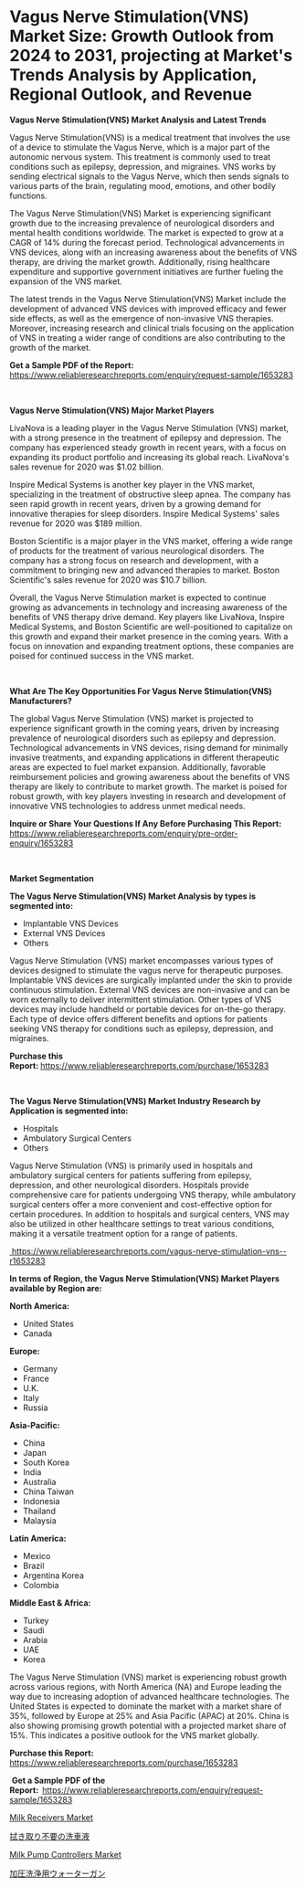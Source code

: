 <p><h1>Vagus Nerve Stimulation(VNS) Market Size: Growth Outlook from 2024 to 2031, projecting at Market's Trends Analysis by Application, Regional Outlook, and Revenue</h1></p><p><strong>Vagus Nerve Stimulation(VNS) Market Analysis and Latest Trends</strong></p>
<p><p>Vagus Nerve Stimulation(VNS) is a medical treatment that involves the use of a device to stimulate the Vagus Nerve, which is a major part of the autonomic nervous system. This treatment is commonly used to treat conditions such as epilepsy, depression, and migraines. VNS works by sending electrical signals to the Vagus Nerve, which then sends signals to various parts of the brain, regulating mood, emotions, and other bodily functions.</p><p>The Vagus Nerve Stimulation(VNS) Market is experiencing significant growth due to the increasing prevalence of neurological disorders and mental health conditions worldwide. The market is expected to grow at a CAGR of 14% during the forecast period. Technological advancements in VNS devices, along with an increasing awareness about the benefits of VNS therapy, are driving the market growth. Additionally, rising healthcare expenditure and supportive government initiatives are further fueling the expansion of the VNS market.</p><p>The latest trends in the Vagus Nerve Stimulation(VNS) Market include the development of advanced VNS devices with improved efficacy and fewer side effects, as well as the emergence of non-invasive VNS therapies. Moreover, increasing research and clinical trials focusing on the application of VNS in treating a wider range of conditions are also contributing to the growth of the market.</p></p>
<p><strong>Get a Sample PDF of the Report:&nbsp;</strong> <a href="https://www.reliableresearchreports.com/enquiry/request-sample/1653283">https://www.reliableresearchreports.com/enquiry/request-sample/1653283</a></p>
<p>&nbsp;</p>
<p><strong>Vagus Nerve Stimulation(VNS) Major Market Players</strong></p>
<p><p>LivaNova is a leading player in the Vagus Nerve Stimulation (VNS) market, with a strong presence in the treatment of epilepsy and depression. The company has experienced steady growth in recent years, with a focus on expanding its product portfolio and increasing its global reach. LivaNova's sales revenue for 2020 was $1.02 billion.</p><p>Inspire Medical Systems is another key player in the VNS market, specializing in the treatment of obstructive sleep apnea. The company has seen rapid growth in recent years, driven by a growing demand for innovative therapies for sleep disorders. Inspire Medical Systems' sales revenue for 2020 was $189 million.</p><p>Boston Scientific is a major player in the VNS market, offering a wide range of products for the treatment of various neurological disorders. The company has a strong focus on research and development, with a commitment to bringing new and advanced therapies to market. Boston Scientific's sales revenue for 2020 was $10.7 billion.</p><p>Overall, the Vagus Nerve Stimulation market is expected to continue growing as advancements in technology and increasing awareness of the benefits of VNS therapy drive demand. Key players like LivaNova, Inspire Medical Systems, and Boston Scientific are well-positioned to capitalize on this growth and expand their market presence in the coming years. With a focus on innovation and expanding treatment options, these companies are poised for continued success in the VNS market.</p></p>
<p>&nbsp;</p>
<p><strong>What Are The Key Opportunities For Vagus Nerve Stimulation(VNS) Manufacturers?</strong></p>
<p><p>The global Vagus Nerve Stimulation (VNS) market is projected to experience significant growth in the coming years, driven by increasing prevalence of neurological disorders such as epilepsy and depression. Technological advancements in VNS devices, rising demand for minimally invasive treatments, and expanding applications in different therapeutic areas are expected to fuel market expansion. Additionally, favorable reimbursement policies and growing awareness about the benefits of VNS therapy are likely to contribute to market growth. The market is poised for robust growth, with key players investing in research and development of innovative VNS technologies to address unmet medical needs.</p></p>
<p><strong>Inquire or Share Your Questions If Any Before Purchasing This Report:</strong> <a href="https://www.reliableresearchreports.com/enquiry/pre-order-enquiry/1653283">https://www.reliableresearchreports.com/enquiry/pre-order-enquiry/1653283</a></p>
<p>&nbsp;</p>
<p><strong>Market Segmentation</strong></p>
<p><strong>The Vagus Nerve Stimulation(VNS) Market Analysis by types is segmented into:</strong></p>
<p><ul><li>Implantable VNS Devices</li><li>External VNS Devices</li><li>Others</li></ul></p>
<p><p>Vagus Nerve Stimulation (VNS) market encompasses various types of devices designed to stimulate the vagus nerve for therapeutic purposes. Implantable VNS devices are surgically implanted under the skin to provide continuous stimulation. External VNS devices are non-invasive and can be worn externally to deliver intermittent stimulation. Other types of VNS devices may include handheld or portable devices for on-the-go therapy. Each type of device offers different benefits and options for patients seeking VNS therapy for conditions such as epilepsy, depression, and migraines.</p></p>
<p><strong>Purchase this Report:&nbsp;</strong><a href="https://www.reliableresearchreports.com/purchase/1653283">https://www.reliableresearchreports.com/purchase/1653283</a></p>
<p>&nbsp;</p>
<p><strong>The Vagus Nerve Stimulation(VNS) Market Industry Research by Application is segmented into:</strong></p>
<p><ul><li>Hospitals</li><li>Ambulatory Surgical Centers</li><li>Others</li></ul></p>
<p><p>Vagus Nerve Stimulation (VNS) is primarily used in hospitals and ambulatory surgical centers for patients suffering from epilepsy, depression, and other neurological disorders. Hospitals provide comprehensive care for patients undergoing VNS therapy, while ambulatory surgical centers offer a more convenient and cost-effective option for certain procedures. In addition to hospitals and surgical centers, VNS may also be utilized in other healthcare settings to treat various conditions, making it a versatile treatment option for a range of patients.</p></p>
<p><a href="https://www.reliableresearchreports.com/vagus-nerve-stimulation-vns--r1653283">&nbsp;https://www.reliableresearchreports.com/vagus-nerve-stimulation-vns--r1653283</a></p>
<p><strong>In terms of Region, the Vagus Nerve Stimulation(VNS) Market Players available by Region are:</strong></p>
<p>
    <p> <strong> North America: </strong>
        <ul>
            <li>United States</li>
            <li>Canada</li>
        </ul>
        </p> 
    <p> <strong> Europe: </strong>
        <ul>
            <li>Germany</li>
            <li>France</li>
            <li>U.K.</li>
            <li>Italy</li>
            <li>Russia</li>
        </ul>
        </p> 
    <p> <strong> Asia-Pacific: </strong>
        <ul>
            <li>China</li>
            <li>Japan</li>
            <li>South Korea</li>
            <li>India</li>
            <li>Australia</li>
            <li>China Taiwan</li>
            <li>Indonesia</li>
            <li>Thailand</li>
            <li>Malaysia</li>
        </ul>
        </p> 
    <p> <strong> Latin America: </strong>
        <ul>
            <li>Mexico</li>
            <li>Brazil</li>
            <li>Argentina Korea</li>
            <li>Colombia</li>
        </ul>
        </p> 
    <p> <strong> Middle East & Africa: </strong>
        <ul>
            <li>Turkey</li>
            <li>Saudi</li>
            <li>Arabia</li>
            <li>UAE</li>
            <li>Korea</li>
        </ul>
    </p>
    </p>
<p><p>The Vagus Nerve Stimulation (VNS) market is experiencing robust growth across various regions, with North America (NA) and Europe leading the way due to increasing adoption of advanced healthcare technologies. The United States is expected to dominate the market with a market share of 35%, followed by Europe at 25% and Asia Pacific (APAC) at 20%. China is also showing promising growth potential with a projected market share of 15%. This indicates a positive outlook for the VNS market globally.</p></p>
<p><strong>Purchase this Report: </strong><a href="https://www.reliableresearchreports.com/purchase/1653283">https://www.reliableresearchreports.com/purchase/1653283</a></p>
<p>&nbsp;<strong>Get a Sample PDF of the Report:&nbsp;&nbsp;</strong><a href="https://www.reliableresearchreports.com/enquiry/request-sample/1653283">https://www.reliableresearchreports.com/enquiry/request-sample/1653283</a></p>
<p><strong></strong></p>
<p><p><a href="https://github.com/sofayahoo2023/Market-Research-Report-List-5/blob/main/milk-receivers-market.md">Milk Receivers Market</a></p><p><a href="https://github.com/LuzHills1972/Market-Research-Report-List-1/blob/main/4888075169249.md">拭き取り不要の洗車液</a></p><p><a href="https://github.com/niyotibauri9/Market-Research-Report-List-1/blob/main/milk-pump-controllers-market.md">Milk Pump Controllers Market</a></p><p><a href="https://github.com/kegley4963/Market-Research-Report-List-2/blob/main/9107534169248.md">加圧洗浄用ウォーターガン</a></p></p>